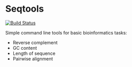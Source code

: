 # Seqtools

[![Build Status](https://travis-ci.org/jimrybarski/biotools.svg?branch=main)](https://travis-ci.org/jimrybarski/biotools)

Simple command line tools for basic bioinformatics tasks:
  * Reverse complement
  * GC content
  * Length of sequence
  * Pairwise alignment

